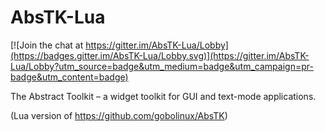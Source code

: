 # AbsTK-Lua

[![Join the chat at https://gitter.im/AbsTK-Lua/Lobby](https://badges.gitter.im/AbsTK-Lua/Lobby.svg)](https://gitter.im/AbsTK-Lua/Lobby?utm_source=badge&utm_medium=badge&utm_campaign=pr-badge&utm_content=badge)

The Abstract Toolkit – a widget toolkit for GUI and text-mode applications.

(Lua version of https://github.com/gobolinux/AbsTK)
